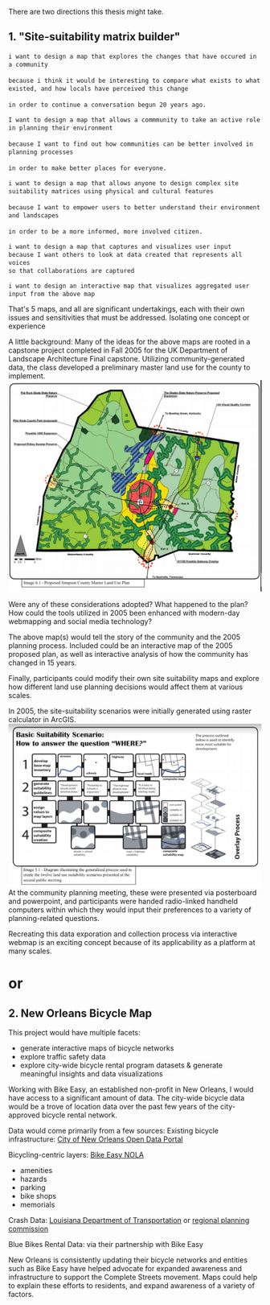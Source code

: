 
There are two directions this thesis might take. 

## 1. "Site-suitability matrix builder"

```
i want to design a map that explores the changes that have occured in a community

because i think it would be interesting to compare what exists to what existed, and how locals have perceived this change

in order to continue a conversation begun 20 years ago. 
```
```
I want to design a map that allows a commmunity to take an active role in planning their environment 

because I want to find out how communities can be better involved in planning processes

in order to make better places for everyone.
```
```
i want to design a map that allows anyone to design complex site suitability matrices using physical and cultural features 

because I want to empower users to better understand their environment and landscapes 

in order to be a more informed, more involved citizen.   
```

```
i want to design a map that captures and visualizes user input
because I want others to look at data created that represents all voices
so that collaborations are captured
```

```
i want to design an interactive map that visualizes aggregated user input from the above map 
```

That's 5 maps, and all are significant undertakings, each with their own issues and sensitivities that must be addressed. Isolating one concept or experience

A little background: Many of the ideas for the above maps are rooted in a capstone project completed in Fall 2005 for the UK Department of Landscape Architecture Final capstone.  Utilizing community-generated data, the class developed a preliminary master land use for the county to implement. ![preliminary master plan](/images/gbd3.png "prelim plan")  

Were any of these considerations adopted?  What happened to the plan?  How could the tools utilized in 2005 been enhanced with modern-day webmapping and social media technology?

The above map(s) would tell the story of the community and the 2005 planning process.  Included could be an interactive map of the 2005 proposed plan, as well as interactive analysis of how the community has changed in 15 years. 

Finally, participants could modify their own site suitability maps and explore how different land use planning decisions would affect them at various scales.

In 2005, the site-suitability scenarios were initially generated using raster calculator in ArcGIS.![alt text](/images/gbd2.png "suitability scenario builder") At the community planning meeting, these were presented via posterboard and powerpoint, and participants were handed radio-linked handheld computers within which they would input their preferences to a variety of planning-related questions.  

Recreating this data exporation and collection process via interactive webmap is an exciting concept because of its applicability as a platform at many scales.   

# or

## 2. New Orleans Bicycle Map

This project would have multiple facets: 
- generate interactive maps of bicycle networks
- explore traffic safety data
- explore city-wide bicycle rental program datasets & generate meaningful insights and data visualizations

Working with Bike Easy, an established non-profit in New Orleans, I would have access to a significant amount of data.  The city-wide bicycle data would be a trove of location data over the past few years of the city-approved bicycle rental network. 

Data would come primarily from a few sources: 
Existing bicycle infrastructure: [City of New Orleans Open Data Portal](https://data.nola.gov/Transportation-and-Infrastructure/Bike-Lanes/8npz-j6vy)

Bicycling-centric layers: [Bike Easy NOLA](http://bikeeasy.org/)
- amenities
- hazards
- parking
- bike shops
- memorials

Crash Data: [Louisiana Department of Transportation](ladot.gov)
or
[regional planning commission](norpc.org)

Blue Bikes Rental Data: via their partnership with Bike Easy

New Orleans is consistently updating their bicycle networks and entities such as Bike Easy have helped advocate for expanded awareness and infrastructure to support the Complete Streets movement. Maps could help to explain these efforts to residents, and expand awareness of a variety of factors.  


















